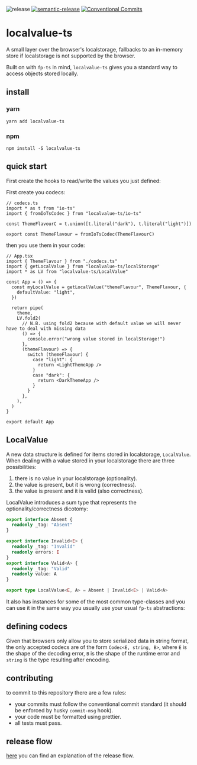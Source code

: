 ![release](https://github.com/fido-id/localvalue-ts/actions/workflows/release.yml/badge.svg)
[![semantic-release](https://img.shields.io/badge/%20%20%F0%9F%93%A6%F0%9F%9A%80-semantic--release-e10079.svg)](https://github.com/semantic-release/semantic-release)
[![Conventional Commits](https://img.shields.io/badge/Conventional%20Commits-1.0.0-yellow.svg)](https://conventionalcommits.org)

# localvalue-ts

A small layer over the browser's localstorage, fallbacks to an in-memory store if localstorage is not supported by the browser.

Built on with `fp-ts` in mind, `localvalue-ts` gives you a standard way to access objects stored locally.

## install

### yarn

```shell
yarn add localvalue-ts
```

### npm

```shell
npm install -S localvalue-ts
```

## quick start

First create the hooks to read/write the values you just defined:

First create you codecs:

```tsx
// codecs.ts
import * as t from "io-ts"
import { fromIoTsCodec } from "localvalue-ts/io-ts"

const ThemeFlavourC = t.union([t.literal("dark"), t.literal("light")])

export const ThemeFlavour = fromIoTsCodec(ThemeFlavourC)
```

then you use them in your code:

```tsx
// App.tsx
import { ThemeFlavour } from "./codecs.ts"
import { getLocalValue } from "localvalue-ts/localStorage"
import * as LV from "localvalue-ts/LocalValue"

const App = () => {
  const myLocalValue = getLocalValue("themeFlavour", ThemeFlavour, {
    defaultValue: "light",
  })

  return pipe(
    theme,
    LV.fold2(
      // N.B. using fold2 because with default value we will never have to deal with missing data
      () => {
        console.error("wrong value stored in localStorage!")
      },
      (themeFlavour) => {
        switch (themeFlavour) {
          case "light": {
            return <LightThemeApp />
          }
          case "dark": {
            return <DarkThemeApp />
          }
        }
      },
    ),
  )
}

export default App
```

## LocalValue

A new data structure is defined for items stored in localstorage, `LocalValue`. When dealing with a value stored in your localstorage there are three possibilities:

1. there is no value in your localstorage (optionality).
2. the value is present, but it is wrong (correctness).
3. the value is present and it is valid (also correctness).

LocalValue introduces a sum type that represents the optionality/correctness dicotomy:

```ts
export interface Absent {
  readonly _tag: "Absent"
}

export interface Invalid<E> {
  readonly _tag: "Invalid"
  readonly errors: E
}
export interface Valid<A> {
  readonly _tag: "Valid"
  readonly value: A
}

export type LocalValue<E, A> = Absent | Invalid<E> | Valid<A>
```

It also has instances for some of the most common type-classes
and you can use it in the same way you usually use your usual `fp-ts` abstractions:

## defining codecs

Given that browsers only allow you to store serialized data in string format, the only accepted codecs are of the form `Codec<E, string, B>`, where `E` is the shape of the decoding error, `B` is the shape of the runtime error and `string` is the type resulting after encoding.

## contributing

to commit to this repository there are a few rules:

- your commits must follow the conventional commit standard (it should be enforced by husky `commit-msg` hook).
- your code must be formatted using prettier.
- all tests must pass.

## release flow

[here](https://github.com/semantic-release/semantic-release/blob/1405b94296059c0c6878fb8b626e2c5da9317632/docs/recipes/pre-releases.md) you can find an explanation of the release flow.
